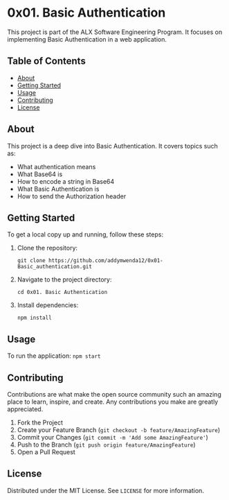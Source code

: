 # 0x01. Basic Authentication

This project is part of the ALX Software Engineering Program. It focuses on implementing Basic Authentication in a web application.

## Table of Contents

- [About](#about)
- [Getting Started](#getting-started)
- [Usage](#usage)
- [Contributing](#contributing)
- [License](#license)

## About

This project is a deep dive into Basic Authentication. It covers topics such as:

- What authentication means
- What Base64 is
- How to encode a string in Base64
- What Basic Authentication is
- How to send the Authorization header

## Getting Started

To get a local copy up and running, follow these steps:

1. Clone the repository:
    ```
    git clone https://github.com/addymwenda12/0x01-Basic_authentication.git
    ```
2. Navigate to the project directory:
    ```
    cd 0x01. Basic Authentication
    ```
3. Install dependencies:
    ```
    npm install
    ```

## Usage

To run the application:
    ```
    npm start
    ```

## Contributing

Contributions are what make the open source community such an amazing place to learn, inspire, and create. Any contributions you make are greatly appreciated.

1. Fork the Project
2. Create your Feature Branch (`git checkout -b feature/AmazingFeature`)
3. Commit your Changes (`git commit -m 'Add some AmazingFeature'`)
4. Push to the Branch (`git push origin feature/AmazingFeature`)
5. Open a Pull Request

## License

Distributed under the MIT License. See `LICENSE` for more information.